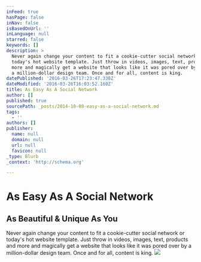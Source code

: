 ```yaml
---
inFeed: true
hasPage: false
inNav: false
isBasedOnUrl: ''
inLanguage: null
starred: false
keywords: []
description: >
  Never again change your content to fit a cookie-cutter social network or
  today's hot website template. Just throw in videos, images, text, products and
  more and magically get a website that looks like it was pored over by
  a million-dollar design team. Once and for all, content is king.
datePublished: '2016-03-26T17:23:47.338Z'
dateModified: '2016-03-26T16:03:52.160Z'
title: As Easy As A Social Network
author: []
published: true
sourcePath: _posts/2014-10-08-easy-as-a-social-network.md
tags:
  - ''
authors: []
publisher:
  name: null
  domain: null
  url: null
  favicon: null
_type: Blurb
_context: 'http://schema.org'

---
```

# As Easy As A Social Network

## As Beautiful & Unique As You

Never again change your content to fit a cookie-cutter social network or today's hot website template. Just throw in videos, images, text, products and more and magically get a website that looks like it was pored over by a million-dollar design team. Once and for all, content is king.
![](https://s3-us-west-2.amazonaws.com/the-grid-img/p/39412bb7b6c42c15d8fe9049359a108a943f9e58.png)